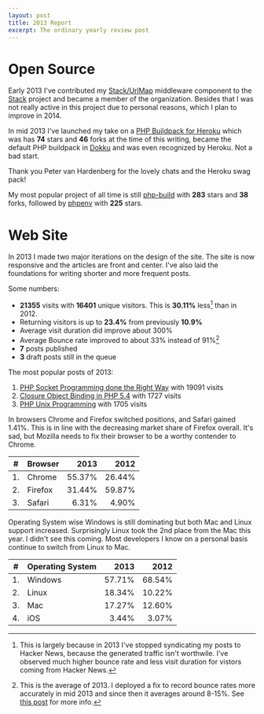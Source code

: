 ```yaml
---
layout: post
title: 2013 Report
excerpt: The ordinary yearly review post
---
```

# Open Source

Early 2013 I've contributed my [Stack/UrlMap][] middleware component to
the [Stack][] project and became a member of the organization. Besides
that I was not really active in this project due to personal reasons,
which I plan to improve in 2014.

[Stack/UrlMap]: https://github.com/stackphp/url-map
[Stack]: http://stackphp.com

In mid 2013 I've launched my take on a [PHP Buildpack for Heroku][] which
was has **74** stars and **46** forks at the time of this writing,
became the default PHP buildpack in [Dokku](https://github.com/progrium/dokku) and
was even recognized by Heroku. Not a bad start.

Thank you Peter van Hardenberg for the lovely chats and the Heroku swag pack!

My most popular project of all time is still [php-build][] with **283**
stars and **38** forks, followed by [phpenv][] with **225** stars.

[php-build]: https://github.com/CHH/php-build
[phpenv]: https://github.com/CHH/phpenv
[PHP Buildpack for Heroku]: https://github.com/CHH/heroku-buildpack-php

# Web Site

In 2013 I made two major iterations on the design of the site. The
site is now responsive and the articles are front and center. I've also
laid the foundations for writing shorter and more frequent posts.

Some numbers:

* **21355** visits with **16401** unique visitors. This is **30\.11%** less[^1] than in 2012.
* Returning visitors is up to **23.4%** from previously **10.9%**
* Average visit duration did improve about 300%
* Average Bounce rate improved to about 33% instead of 91%[^2]
* **7** posts published
* **3** draft posts still in the queue

The most popular posts of 2013:

1. [PHP Socket Programming done the Right Way](/2012/07/24/php-socket-programming/) with 19091 visits
2. [Closure Object Binding in PHP 5.4](/2011/10/26/closure-object-binding-in-php-54/) with 1727 visits
3. [PHP Unix Programming](/2012/02/01/php-unix-programming/) with 1705 visits

In browsers Chrome and Firefox switched positions, and Safari gained
1\.41%. This is in line with the decreasing market share of
Firefox overall. It's sad, but Mozilla needs to fix their browser
to be a worthy contender to Chrome.

|#|Browser|2013|2012|
|-|:------|---:|---:|
|1.|Chrome|55.37%|26.44%|
|2.|Firefox|31.44%|59.87%|
|3.|Safari|6.31%|4.90%|

Operating System wise Windows is still dominating but both Mac and Linux
support increased. Surprisingly Linux took the 2nd place from the Mac
this year. I didn't see this coming. Most developers I know on a
personal basis continue to switch from Linux to Mac.

|#|Operating System|2013|2012|
|-|:---------------|---:|---:|
|1.|Windows|57.71%|68.54%|
|2.|Linux|18.34%|10.22%|
|3.|Mac|17.27%|12.60%|
|4.|iOS|3.44%|3.07%|

[^1]: This is largely because in 2013 I've stopped syndicating my posts to Hacker News, because the generated traffic isn't worthwile. I've observed much higher bounce rate and less visit duration for vistors coming from Hacker News.
[^2]: This is the average of 2013. I deployed a fix to record bounce rates more accurately in mid 2013 and since then it averages around 8-15%. See [this post](http://drawingablank.me/blog/fix-your-bounce-rate.html) for more info.
